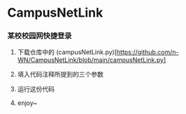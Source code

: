 # CampusNetLink

### 某校校园网快捷登录

1. 下载仓库中的 (campusNetLink.py)[https://github.com/n-WN/CampusNetLink/blob/main/campusNetLink.py]

2. 填入代码注释所提到的三个参数

3. 运行这份代码

4. enjoy~
